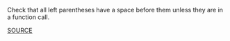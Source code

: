 Check that all left parentheses have a space before them unless they are in a function call.

[SOURCE](https://github.com/jimhester/lintr)
